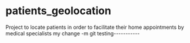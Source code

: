 # patients_geolocation
Project to locate patients in order to facilitate their home appointments by medical specialists
my change  -m
git testing-----------
